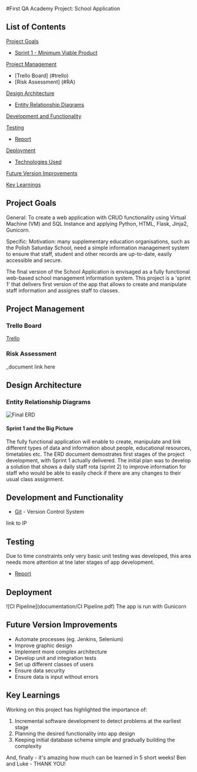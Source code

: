 #First QA Academy Project: School Application 


## List of Contents
[Project Goals](#PG)
   * [Sprint 1 - Minimum Viable Product](#MVP)
   
[Project Management](#PM)
   * [Trello Board] (#trello)  
   * [Risk Assessment] (#RA)   

[Design Architecture](#architecture)
   * [Entity Relationship Diagrams](#erd)

[Development and Functionality](#Funct)
   
[Testing](#testing)
   * [Report](#report)

[Deployment](#depl)
   * [Technologies Used](#tech)
     
[Future Version Improvements](#improve)

[Key Learnings](#learn)



<a name="PG"></a>
## Project Goals
General:
To create a web application with CRUD functionality using  Virtual Machine (VM) and SQL Instance and applying Python, HTML, Flask, Jinja2, Gunicorn.

Specific:
Motivation: many supplementary education organisations, such as the Polish Saturday School, need a simple information management system to ensure that staff, student and other records are up-to-date, easily accessible and secure.      



The final version of the School Application is envisaged as a fully functional web-based school management information system. This project is a 'sprint 1' that delivers first version of the app that allows to create and manipulate staff information and assignes staff to classes. 

<a name="PM"></a>
## Project Management 
<a name="trello"></a>
### Trello Board

[Trello](https://trello.com/b/J1s01rla/supplementary-school-volunteer-management-system) 

<a name="RA"></a>
### Risk Assessment 
  
  _document link here
  
<a name="architecture"></a>
## Design Architecture
<a name="erd"></a>
### Entity Relationship Diagrams
![Final ERD](/Documentation/ERD_Final.jpg)
#### Sprint 1 and the Big Picture
The fully functional application will enable to create, manipulate and link different types of data and information about people, educational resources, timetables etc. The ERD document demostrates first stages of the project development, with Sprint 1 actually delivered. The initial plan was to develop a solution that shows a daily staff rota (sprint 2) to improve information for staff who would be able to easily check if there are any changes to their usual class assignment.

<a name="Funct"></a>
## Development and Functionality
* [Git](https://github.com/martaniblett/school-application) - Version Control System

link to IP


<a name="testing"></a>
## Testing
Due to time constraints only very basic unit testing was developed, this area needs more attention at tne later stages of app development.
   
   * [Report](#report)
 
 <a name="depl"></a>
 ## Deployment
 
 ![CI Pipeline](documentation/CI Pipeline.pdf)
 The app is run with Gunicorn
 
 <a name="improve"></a>
 ## Future Version Improvements
 
 - Automate processes (eg. Jenkins, Selenium)
 - Improve graphic design 
 - Implement more complex architecture
 - Develop unit and integration tests
 - Set up different classes of users
 - Ensure data security  
 - Ensure data is input without errors

<a name="learn"></a>
## Key Learnings

Working on this project has highlighted the importance of: 
1. Incremental software development to detect problems at the earliest stage 
2. Planning the desired functionality into app design
3. Keeping initial database schema simple and gradually building the complexity

And, finally - it's amazing how much can be learned in 5 short weeks! Ben and Luke - THANK YOU!
 
 
  
 
 



